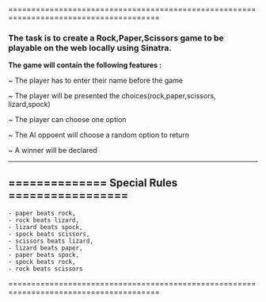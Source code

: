 =======================================================================================
<h3>The task is to create a Rock,Paper,Scissors game to be playable on the web locally using Sinatra.</h3>

<strong>The game will contain the following features :</strong>
  
  ~ The player has to enter their name before the game

  ~ The player will be presented the choices(rock,paper,scissors,
  	lizard,spock)

  ~ The player can choose one option

  ~ The AI oppoent will choose a random option to return
  
  ~ A winner will be declared

----------------------------------------------
============== Special Rules =================
----------------------------------------------
 
	- paper beats rock,
	- rock beats lizard,
	- lizard beats spock,
	- spock beats scissors,
	- scissors beats lizard,
	- lizard beats paper,
	- paper beats spock,
	- spock beats rock,
	- rock beats scissors

=======================================================================================
